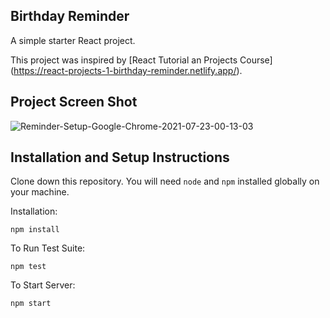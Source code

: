 ## Birthday Reminder

A simple starter React project.

This project was inspired by [React Tutorial an Projects Course] (https://react-projects-1-birthday-reminder.netlify.app/). 

## Project Screen Shot

![Reminder-Setup-Google-Chrome-2021-07-23-00-13-03](https://user-images.githubusercontent.com/69091748/126734041-c70b76c4-17c7-4005-a056-9e2a56da4c46.gif)

## Installation and Setup Instructions

Clone down this repository. You will need `node` and `npm` installed globally on your machine.  

Installation:

`npm install`  

To Run Test Suite:  

`npm test`  

To Start Server:

`npm start`  
